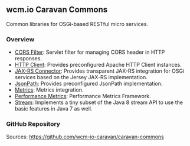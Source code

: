 ## wcm.io Caravan Commons

Common libraries for OSGi-based RESTful micro services.


### Overview

* [CORS Filter](cors/): Servlet filter for managing CORS header in HTTP responses.
* [HTTP Client](httpclient/): Provides preconfigured Apache HTTP Client instances.
* [JAX-RS Connector](jax-rs/): Provides transparent JAX-RS integration for OSGi services based on the Jersey JAX-RS implementation.
* [JsonPath](jsonpath/): Provides preconfigured JsonPath implementation.
* [Metrics](metrics/): Metrics integration.
* [Performance Metrics](performance/): Performance Metrics Framework.
* [Stream](stream/): Implements a tiny subset of the Java 8 stream API to use the basic features in Java 7 as well.


### GitHub Repository

Sources: https://github.com/wcm-io-caravan/caravan-commons
